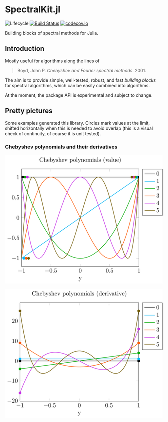# SpectralKit.jl

![Lifecycle](https://img.shields.io/badge/lifecycle-experimental-orange.svg)<!--
![Lifecycle](https://img.shields.io/badge/lifecycle-maturing-blue.svg)
![Lifecycle](https://img.shields.io/badge/lifecycle-stable-green.svg)
![Lifecycle](https://img.shields.io/badge/lifecycle-retired-orange.svg)
![Lifecycle](https://img.shields.io/badge/lifecycle-archived-red.svg)
![Lifecycle](https://img.shields.io/badge/lifecycle-dormant-blue.svg) -->
[![Build Status](https://travis-ci.com/tpapp/SpectralKit.jl.svg?branch=master)](https://travis-ci.com/tpapp/SpectralKit.jl)
[![codecov.io](http://codecov.io/github/tpapp/SpectralKit.jl/coverage.svg?branch=master)](http://codecov.io/github/tpapp/SpectralKit.jl?branch=master)

Building blocks of spectral methods for Julia.

## Introduction

Mostly useful for algorithms along the lines of

> Boyd, John P. *Chebyshev and Fourier spectral methods*. 2001.

The aim is to provide simple, well-tested, robust, and fast *building blocks* for spectral algorithms, which can be easily combined into algorithms.

At the moment, the package API is experimental and subject to change.

## Pretty pictures

Some examples generated this library. Circles mark values at the limit, shifted horizontally when this is needed to avoid overlap (this is a visual check of continuity, of course it is unit tested).

### Chebyshev polynomials and their derivatives

![Chebyshev polynomials](scripts/chebyshev.png)

![Chebyshev polynomials](scripts/chebyshev_deriv.png)
